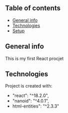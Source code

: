 ## Table of contents
* [General info](#general-info)
* [Technologies](#technologies)
* [Setup](#setup)

## General info
This is my first React procjet 
	
## Technologies
Project is created with:
* "react": "^18.2.0",
* "nanoid": "^4.0.1",
* html-entities": "^2.3.3"
	
